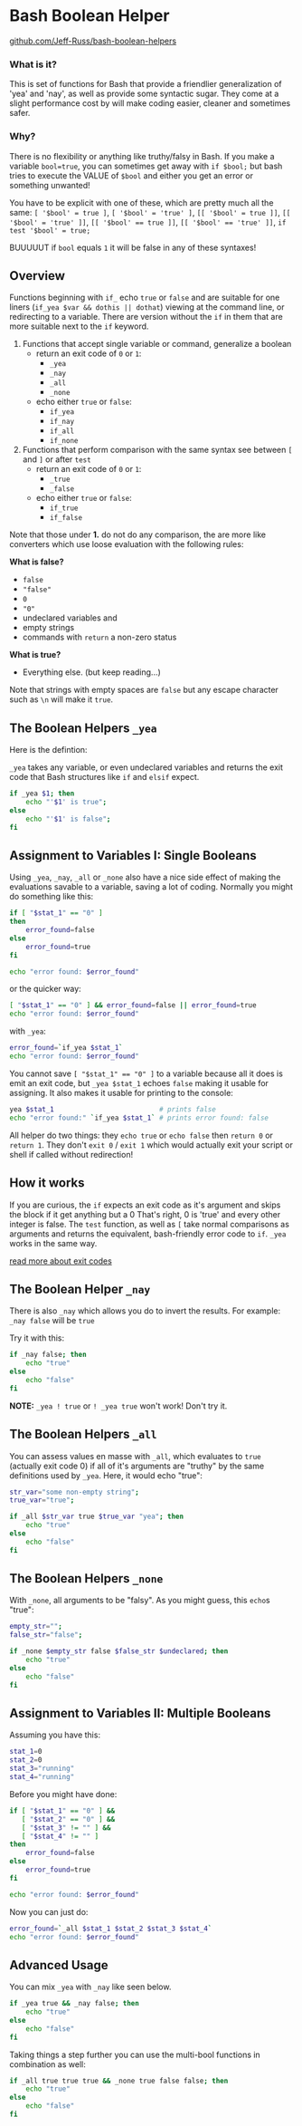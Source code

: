 # Bash Boolean Helper

[github.com/Jeff-Russ/bash-boolean-helpers](https://github.com/Jeff-Russ/bash-boolean-helpers)

### What is it?

This is set of functions for Bash that provide a friendlier generalization of 'yea' and 'nay', as well as provide some syntactic sugar. They come at a slight performance cost by will make coding easier, cleaner and sometimes safer.  

### Why?

There is no flexibility or anything like truthy/falsy in Bash. If you make a variable `bool=true`, you can sometimes get away with `if $bool;` but bash tries to execute the VALUE of `$bool` and either you get an error or something unwanted!  

You have to be explicit with one of these, which are pretty much all the same: `[ '$bool' = true ]`, `[ '$bool' = 'true' ]`,  `[[ '$bool' = true ]]`, `[[ '$bool' = 'true' ]]`, `[[ '$bool' == true ]]`, `[[ '$bool' == 'true' ]]`, `if test '$bool' = true;`  

BUUUUUT if `bool` equals `1` it will be false in any of these syntaxes!  

## Overview

Functions beginning with `if_` echo `true` or `false` and are suitable for one liners (`if_yea $var && dothis || dothat`) viewing at the command line, or redirecting to a variable. There are version without the `if` in them that are more suitable next to the `if` keyword. 

1. Functions that accept single variable or command, generalize a boolean 
	* return an exit code of `0` or `1`:
		* `_yea`
		* `_nay`
		* `_all`
		* `_none`
	* echo either `true` or `false`:
		* `if_yea`
		* `if_nay`
		* `if_all`
		* `if_none`
2. Functions that perform comparison with the same syntax see between `[` and `]` or after `test`
	* return an exit code of `0` or `1`:
		* `_true`
		* `_false`
	* echo either `true` or `false`:
		* `if_true`
		* `if_false`

Note that those under __1.__ do not do any comparison, the are more like converters which use loose evaluation with the following rules:  

__What is false?__
- `false`
- `"false"`
- `0`
- `"0"`
- undeclared variables and 
- empty strings
- commands with `return` a non-zero status

__What is true?__

- Everything else. (but keep reading...)

Note that strings with empty spaces are `false` but any escape character such as `\n` will make it `true`.

## The Boolean Helpers `_yea`

Here is the defintion:

`_yea` takes any variable, or even undeclared variables and returns the exit code that Bash structures like `if` and `elsif` expect. 
```bash
if _yea $1; then
	echo "'$1' is true";
else
	echo "'$1' is false";
fi
```

## Assignment to Variables I: Single Booleans

Using `_yea`, `_nay`, `_all` or `_none` also have a nice side effect of making the evaluations savable to a variable, saving a lot of coding. Normally you might do something like this:
```bash
if [ "$stat_1" == "0" ]
then
	error_found=false
else
	error_found=true
fi

echo "error found: $error_found"
```

or the quicker way:
```bash
[ "$stat_1" == "0" ] && error_found=false || error_found=true
echo "error found: $error_found"
```

with `_yea`:
```bash
error_found=`if_yea $stat_1`
echo "error found: $error_found"
```

You cannot save `[ "$stat_1" == "0" ]` to a variable because all it does is emit an exit code, but `_yea $stat_1` echoes `false` making it usable for assigning. It also makes it usable for printing to the console:  

```bash
yea $stat_1                          # prints false
echo "error found:" `if_yea $stat_1` # prints error found: false
```

All helper do two things: they `echo true` or `echo false` then `return 0` or `return 1`. They don't `exit 0` / `exit 1` which would actually exit your script or shell if called without redirection!  

## How it works 
If you are curious, the `if` expects an exit code as it's argument and skips the block if it get anything but a 0 That's right, 0 is 'true' and every other integer is false. The `test` function, as well as `[` take normal comparisons as arguments and returns the equivalent, bash-friendly error code to `if`. `_yea` works in the same way.

[read more about exit codes](http://www.cyberciti.biz/faq/shell-how-to-determine-the-exit-status-of-linux-and-unix-command/)

## The Boolean Helper `_nay`

There is also `_nay` which allows you do to invert the results. For example: `_nay false` will be `true`

Try it with this:
```bash
if _nay false; then 
	echo "true"
else
	echo "false"
fi
```

__NOTE:__ `_yea ! true` or `! _yea true` won't work! Don't try it.  

## The Boolean Helpers `_all`

You can assess values en masse with `_all`, which evaluates to `true` (actually exit code 0) if all of it's arguments are "truthy" by the same definitions used by `_yea`. Here, it would echo "true":
```bash
str_var="some non-empty string";
true_var="true";

if _all $str_var true $true_var "yea"; then 
	echo "true"
else
	echo "false"
fi
```

## The Boolean Helpers `_none`

With `_none`, all arguments to be "falsy". As you might guess, this `echo`s "true":
```bash
empty_str="";
false_str="false";

if _none $empty_str false $false_str $undeclared; then 
	echo "true"
else
	echo "false"
fi
```

## Assignment to Variables II: Multiple Booleans

Assuming you have this:
```bash
stat_1=0
stat_2=0
stat_3="running"
stat_4="running"
```

Before you might have done:
```bash
if [ "$stat_1" == "0" ] && 
   [ "$stat_2" == "0" ] && 
   [ "$stat_3" != "" ] && 
   [ "$stat_4" != "" ]
then
	error_found=false
else
	error_found=true
fi

echo "error found: $error_found"
```
Now you can just do:
```bash
error_found=`_all $stat_1 $stat_2 $stat_3 $stat_4`
echo "error found: $error_found"
```
## Advanced Usage

You can mix `_yea` with `_nay` like seen below. 
```bash
if _yea true && _nay false; then 
	echo "true"
else
	echo "false"
fi
```

Taking things a step further you can use the multi-bool functions in combination as well:
```bash
if _all true true true && _none true false false; then 
	echo "true"
else
	echo "false"
fi
```




